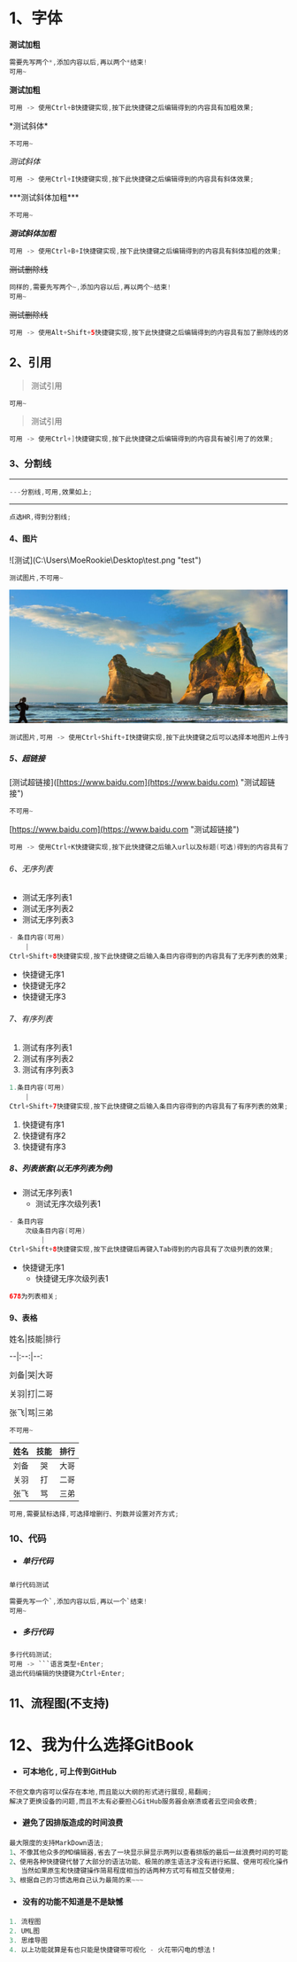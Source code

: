# 1、字体

**测试加粗**

```java
需要先写两个*,添加内容以后,再以两个*结束!
可用~
```

**测试加粗**

```java
可用 -> 使用Ctrl+B快捷键实现,按下此快捷键之后编辑得到的内容具有加粗效果;
```

\*测试斜体\*

```java
不可用~
```

_测试斜体_

```java
可用 -> 使用Ctrl+I快捷键实现,按下此快捷键之后编辑得到的内容具有斜体效果;
```

\*\*\*测试斜体加粗\*\*\*

```java
不可用~
```

_**测试斜体加粗**_

```java
可用 -> 使用Ctrl+B+I快捷键实现,按下此快捷键之后编辑得到的内容具有斜体加粗的效果;
```

~~测试删除线~~

```java
同样的,需要先写两个~,添加内容以后,再以两个~结束!
可用~
```

~~测试删除线~~

```java
可用 -> 使用Alt+Shift+5快捷键实现,按下此快捷键之后编辑得到的内容具有加了删除线的效果;
```

## 2、引用

> 测试引用

```java
可用~
```

> 测试引用

```java
可用 -> 使用Ctrl+]快捷键实现,按下此快捷键之后编辑得到的内容具有被引用了的效果;
```

### 3、分割线

---

```java
---分割线,可用,效果如上;
```

---

```java
点选HR,得到分割线;
```

#### 4、图片

!\[测试\]\(C:\Users\MoeRookie\Desktop\test.png "test"\)

```java
测试图片,不可用~
```

![](/assets/test.png)

```java
测试图片,可用 -> 使用Ctrl+Shift+I快捷键实现,按下此快捷键之后可以选择本地图片上传于此;
```

##### 5、超链接

\[测试超链接\]\([https://www.baidu.com](https://www.baidu.com) "测试超链接"\)

```java
不可用~
```

[https://www.baidu.com](https://www.baidu.com "测试超链接")

```java
可用 -> 使用Ctrl+K快捷键实现,按下此快捷键之后输入url以及标题(可选)得到的内容具有了超链接的效果[但不能点击跳转,貌似没什么卵用]
```

###### 6、无序列表

* 测试无序列表1
* 测试无序列表2
* 测试无序列表3

```java
- 条目内容(可用)
    |
Ctrl+Shift+8快捷键实现,按下此快捷键之后输入条目内容得到的内容具有了无序列表的效果;
```

* 快捷键无序1
* 快捷键无序2
* 快捷键无序3

###### 7、有序列表

1. 测试有序列表1
2. 测试有序列表2
3. 测试有序列表3

```java
1.条目内容(可用)
    |
Ctrl+Shift+7快捷键实现,按下此快捷键之后输入条目内容得到的内容具有了有序列表的效果;
```

1. 快捷键有序1
2. 快捷键有序2
3. 快捷键有序3

##### 8、列表嵌套\(以无序列表为例\)

* 测试无序列表1
  * 测试无序次级列表1

```java
- 条目内容
    次级条目内容(可用)
        |
Ctrl+Shift+8快捷键实现,按下此快捷键后再键入Tab得到的内容具有了次级列表的效果;
```

* 快捷键无序1
  * 快捷键无序次级列表1

```java
678为列表相关;
```

#### 9、表格

姓名\|技能\|排行

--\|:--:\|--:

刘备\|哭\|大哥

关羽\|打\|二哥

张飞\|骂\|三弟

```java
不可用~
```

| 姓名 | 技能 | 排行 |
| :--- | :---: | ---: |
| 刘备 | 哭 | 大哥 |
| 关羽 | 打 | 二哥 |
| 张飞 | 骂 | 三弟 |

```java
可用,需要鼠标选择,可选择增删行、列数并设置对齐方式;
```

### 10、代码

* ##### 单行代码

`单行代码测试`

```java
需要先写一个`,添加内容以后,再以一个`结束!
可用~
```

* ##### 多行代码

```java
多行代码测试;
可用 -> ```语言类型+Enter;
退出代码编辑的快捷键为Ctrl+Enter;
```

## 11、流程图\(不支持\)

# 12、我为什么选择GitBook

* #### 可本地化 , 可上传到GitHub

```java
不但文章内容可以保存在本地,而且能以大纲的形式进行展现,易翻阅;
解决了更换设备的问题,而且不太有必要担心GitHub服务器会崩溃或者云空间会收费;
```

* #### 避免了因排版造成的时间浪费

```java
最大限度的支持MarkDown语法;
1、不像其他众多的MD编辑器,省去了一块显示屏显示两列以查看排版的最后一丝浪费时间的可能;
2、使用各种快捷键代替了大部分的语法功能、极简的原生语法才没有进行拓展、使用可视化操作代替了复杂度高的语法并对原生语法进行了修改简化;
   当然如果原生和快捷键操作简易程度相当的话两种方式可有相互交替使用;
3、根据自己的习惯选用自己认为最简的来~~~
```

* #### 没有的功能不知道是不是缺憾

```java
1. 流程图
2. UML图
3. 思维导图
4. 以上功能就算是有也只能是快捷键带可视化 - 火花带闪电的想法！
```



